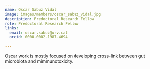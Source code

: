 ```yaml
---
name: Oscar Sabuz Vidal
image: images/members/oscar_sabuz_vidal.jpg
description: Predoctoral Research Fellow
role: Predoctoral Research Fellow
links:
  email: oscar.sabuz@urv.cat
  orcid: 0000-0002-1987-4694
  
---
```

Oscar work is mostly focused on developing cross-link between gut microbiota and mimmunotoxicity. 

